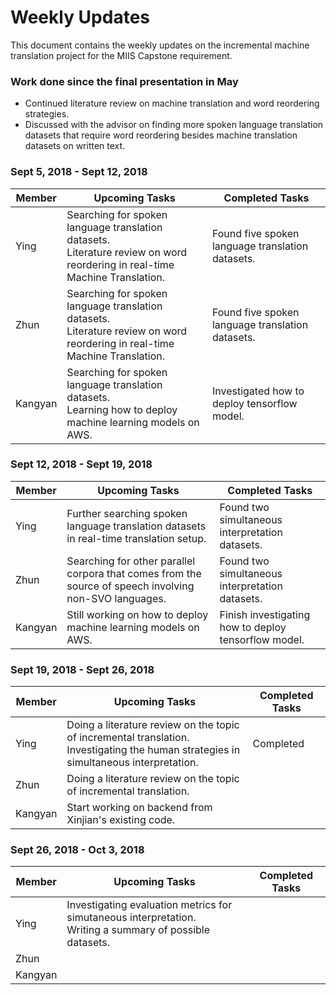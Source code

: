 # Weekly Updates

This document contains the weekly updates on the incremental machine translation project for the MIIS Capstone requirement.

### Work done since the final presentation in May

<ul>
    <li>
        Continued literature review on machine translation and word reordering strategies.
    </li>
    <li>Discussed with the advisor on finding more spoken language translation datasets that require word reordering besides machine translation datasets on written text.</li>
</ul>

### Sept 5, 2018 - Sept 12, 2018

| Member  | Upcoming Tasks                                               | Completed Tasks                                        |
| ------- | ------------------------------------------------------------ | ------------------------------------------------------ |
| Ying    | Searching for spoken language translation datasets.<br />Literature review on word reordering in real-time Machine Translation. | Found five spoken language translation datasets.<br /> |
| Zhun    | Searching for spoken language translation datasets.<br />Literature review on word reordering in real-time Machine Translation. | Found five spoken language translation datasets.       |
| Kangyan | Searching for spoken language translation datasets.<br />Learning how to deploy machine learning models on AWS. | Investigated how to deploy tensorflow model.           |

### Sept 12, 2018 - Sept 19, 2018

| Member  | Upcoming Tasks                                               | Completed Tasks                                      |
| ------- | ------------------------------------------------------------ | ---------------------------------------------------- |
| Ying    | Further searching spoken language translation datasets in real-time translation setup. | Found two simultaneous interpretation datasets.      |
| Zhun    | Searching for other parallel corpora that comes from the source of speech involving non-SVO languages. | Found two simultaneous interpretation datasets.      |
| Kangyan | Still working on how to deploy machine learning models on AWS. | Finish investigating how to deploy tensorflow model. |

### Sept 19, 2018 - Sept 26, 2018

| Member  | Upcoming Tasks                                               | Completed Tasks |
| ------- | ------------------------------------------------------------ | --------------- |
| Ying    | Doing a literature review on the topic of incremental translation.<br />Investigating the human strategies in simultaneous interpretation. | Completed       |
| Zhun    | Doing a literature review on the topic of incremental translation. |                 |
| Kangyan | Start working on backend from Xinjian's existing code.       |                 |

### Sept 26, 2018 - Oct 3, 2018

| Member  | Upcoming Tasks                                               | Completed Tasks |
| ------- | ------------------------------------------------------------ | --------------- |
| Ying    | Investigating evaluation metrics for simutaneous interpretation.<br />Writing a summary of possible datasets. |                 |
| Zhun    |                                                              |                 |
| Kangyan |                                                              |                 |